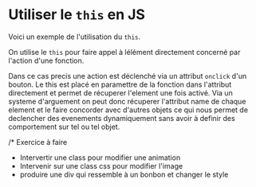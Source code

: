 # Utiliser le `this` en JS

Voici un exemple de l'utilisation du `this`.

On utilise le `this` pour faire appel à lélément directement concerné par l'action d'une fonction.

Dans ce cas precis une action est déclenché via un attribut `onclick` d'un bouton. Le this est placé en paramettre de la fonction dans l'attribut directement et permet de récuperer l'element une fois activé. Via un systeme d'arguement on peut donc récuperer l'attribut name de chaque element et le faire concorder avec d'autres objets ce qui nous permet de declencher des evenements dynamiquement sans avoir à definir des comportement sur tel ou tel objet.

/* Exercice à faire
- Intervertir une class pour modifier une animation
- Intervenir sur une class css pour modifier l'image
- produire une div qui ressemble à un bonbon et changer le style  

